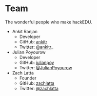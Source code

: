 # Team

The wonderful people who make hackEDU.

* Ankit Ranjan
  * Developer
  * GitHub: [ankitr](https://github.com/ankitr)
  * Twitter: [@ankitr_](https://twitter.com/ankitr_)
* Julian Poyourow
  * Developer
  * GitHub: [julianpoy](https://github.com/julianpoy)
  * Twitter: [@JulianPoyourow](https://twitter.com/JulianPoyourow)
* Zach Latta
  * Founder
  * GitHub: [zachlatta](https://github.com/zachlatta)
  * Twitter: [@zachlatta](https://twitter.com/zachlatta)
